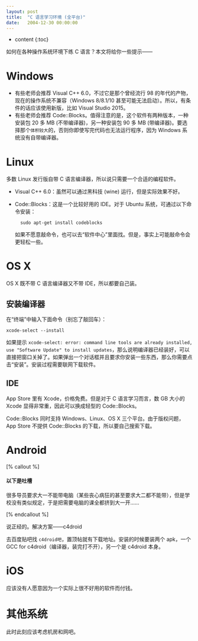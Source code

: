 ```yaml
---
layout: post
title:  "C 语言学习环境 (全平台)"
date:   2004-12-30 00:00:00
---
```

* content
{:toc}

如何在各种操作系统环境下练 C 语言？本文将给你一些提示——

# Windows

* 有些老师会推荐 Visual C++ 6.0，不过它是那个曾经流行 98 的年代的产物，现在的操作系统不兼容（Windows 8/8.1/10 甚至可能无法启动）。所以，有条件的话应该使用新版，比如 Visual Studio 2015。
* 有些老师会推荐 Code::Blocks。值得注意的是，这个软件有两种版本，一种安装包 20 多 MB (不带编译器)，另一种安装包 90 多 MB (带编译器)。要选择那个`体积较大`的，否则你即使写完代码也无法运行程序，因为 Windows 系统没有自带编译器。

# Linux

多数 Linux 发行版自带 C 语言编译器，所以说只需要一个合适的编程软件。

* Visual C++ 6.0：虽然可以通过黑科技 (wine) 运行，但是实际效果不好。
* Code::Blocks：这是一个比较好用的 IDE。对于 Ubuntu 系统，可通过以下命令安装：

		sudo apt-get install codeblocks

	如果不愿意敲命令，也可以去“软件中心”里面找。但是，事实上可能敲命令会更轻松一些。

# OS X

OS X 既不带 C 语言编译器又不带 IDE，所以都要自己装。

## 安装编译器

在“终端”中输入下面命令（别忘了敲回车）：

	xcode-select --install

如果提示 `xcode-select: error: command line tools are already installed, use "Software Update" to install updates`，那么说明编译器已经装好，可以直接把窗口关掉了。如果弹出一个对话框并且要求你安装一些东西，那么你需要点击“安装”。安装过程需要联网下载软件。

## IDE

App Store 里有 Xcode，价格免费。但是对于 C 语言学习而言，数 GB 大小的 Xcode 显得非常重，因此可以换成轻型的 Code::Blocks。

Code::Blocks 同时支持 Windows、Linux、OS X 三个平台。由于版权问题，App Store 不提供 Code::Blocks 的下载，所以要自己搜索下载。

# Android

[% callout %]

#### 以下是吐槽

很多导员要求大一不能带电脑（某些丧心病狂的甚至要求大二都不能带），但是学校没有类似规定，于是把需要电脑的课全都挤到大一开……

[% endcallout %]

说正经的。解决方案——c4droid

去百度贴吧找 `c4droid吧`，置顶帖就有下载地址。安装的时候要装两个 apk，一个 GCC for c4droid（编译器，装完打不开），另一个是 c4droid 本身。

# iOS

应该没有人愿意因为一个实际上很不好用的软件而付钱。

# 其他系统

此时此刻应该考虑机房和网吧。
